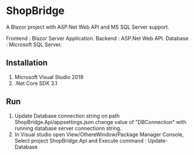 # ShopBridge
A Blazor project with ASP.Net Web API and MS SQL Server support.

 Frontend : Blazor Server Application.
 Backend : ASP.Net Web API.
 Database : Microsoft SQL Server.

Installation
-------------------------
1. Microsoft Visual Studio 2019
2. .Net Core SDK 3.1
    

Run
-------------------------

1. Update Database connection string on path ShopBridge.Api/appsettings.json
   change value of "DBConnection" with running database server connectionn string.
2. In Visual studio open View/OthereWindow/Package Manager Console, Select project ShopBridge.Api
   and Execute command : Update-Database



